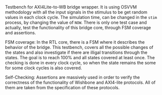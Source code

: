 Testbench for AXI4Lite-to-WB bridge wrapper. It is using OSVVM methodology with all the  input signals in the stimulus to be get random values in each clock cycle. The simulation time, can be changed in the `stim` process, by changing the value of `NOW`. There is only one test case and actually, test the functionality of this bridge core, through FSM coverage and assertions.

FSM coverage: In the RTL core, there is a FSM where it describes the behavior of the bridge. This testbench, covers all the possible changes of the states and also investigate if there are illigal transitions through the states. The goal is to reach 100% and all states covered at least once. The checking is done in every clock cycle, so when the state remains the some for some clock cycles is also covered. 

Self-Checking: Assertions are massively used in order to verify the correctness of the  functionality of Wishbone and AXI4-lite protocols. All of them are taken from the specification of these protocols. 
